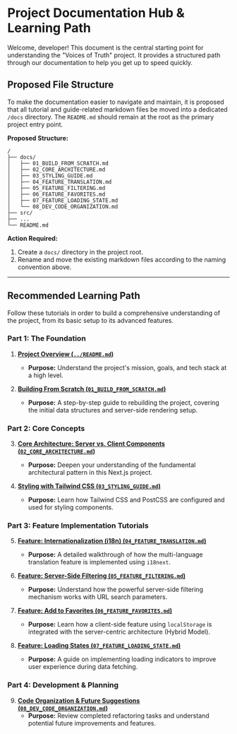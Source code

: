 # Project Documentation Hub & Learning Path

Welcome, developer! This document is the central starting point for understanding the "Voices of Truth" project. It provides a structured path through our documentation to help you get up to speed quickly.

## Proposed File Structure

To make the documentation easier to navigate and maintain, it is proposed that all tutorial and guide-related markdown files be moved into a dedicated `/docs` directory. The `README.md` should remain at the root as the primary project entry point.

**Proposed Structure:**
```
/
├── docs/
│   ├── 01_BUILD_FROM_SCRATCH.md
│   ├── 02_CORE_ARCHITECTURE.md
│   ├── 03_STYLING_GUIDE.md
│   ├── 04_FEATURE_TRANSLATION.md
│   ├── 05_FEATURE_FILTERING.md
│   ├── 06_FEATURE_FAVORITES.md
│   ├── 07_FEATURE_LOADING_STATE.md
│   └── 08_DEV_CODE_ORGANIZATION.md
├── src/
├── ...
└── README.md
```

**Action Required:**
1.  Create a `docs/` directory in the project root.
2.  Rename and move the existing markdown files according to the naming convention above.

---

## Recommended Learning Path

Follow these tutorials in order to build a comprehensive understanding of the project, from its basic setup to its advanced features.

### Part 1: The Foundation

1.  **[Project Overview (`../README.md`)](\./../README.md)**
    *   **Purpose:** Understand the project's mission, goals, and tech stack at a high level.

2.  **[Building From Scratch (`01_BUILD_FROM_SCRATCH.md`)](\./01_BUILD_FROM_SCRATCH.md)**
    *   **Purpose:** A step-by-step guide to rebuilding the project, covering the initial data structures and server-side rendering setup.

### Part 2: Core Concepts

3.  **[Core Architecture: Server vs. Client Components (`02_CORE_ARCHITECTURE.md`)](\./02_CORE_ARCHITECTURE.md)**
    *   **Purpose:** Deepen your understanding of the fundamental architectural pattern in this Next.js project.

4.  **[Styling with Tailwind CSS (`03_STYLING_GUIDE.md`)](\./03_STYLING_GUIDE.md)**
    *   **Purpose:** Learn how Tailwind CSS and PostCSS are configured and used for styling components.

### Part 3: Feature Implementation Tutorials

5.  **[Feature: Internationalization (i18n) (`04_FEATURE_TRANSLATION.md`)](\./04_FEATURE_TRANSLATION.md)**
    *   **Purpose:** A detailed walkthrough of how the multi-language translation feature is implemented using `i18next`.

6.  **[Feature: Server-Side Filtering (`05_FEATURE_FILTERING.md`)](\./05_FEATURE_FILTERING.md)**
    *   **Purpose:** Understand how the powerful server-side filtering mechanism works with URL search parameters.

7.  **[Feature: Add to Favorites (`06_FEATURE_FAVORITES.md`)](\./06_FEATURE_FAVORITES.md)**
    *   **Purpose:** Learn how a client-side feature using `localStorage` is integrated with the server-centric architecture (Hybrid Model).

8.  **[Feature: Loading States (`07_FEATURE_LOADING_STATE.md`)](\./07_FEATURE_LOADING_STATE.md)**
    *   **Purpose:** A guide on implementing loading indicators to improve user experience during data fetching.

### Part 4: Development & Planning

9.  **[Code Organization & Future Suggestions (`08_DEV_CODE_ORGANIZATION.md`)](\./08_DEV_CODE_ORGANIZATION.md)**
    *   **Purpose:** Review completed refactoring tasks and understand potential future improvements and features.

